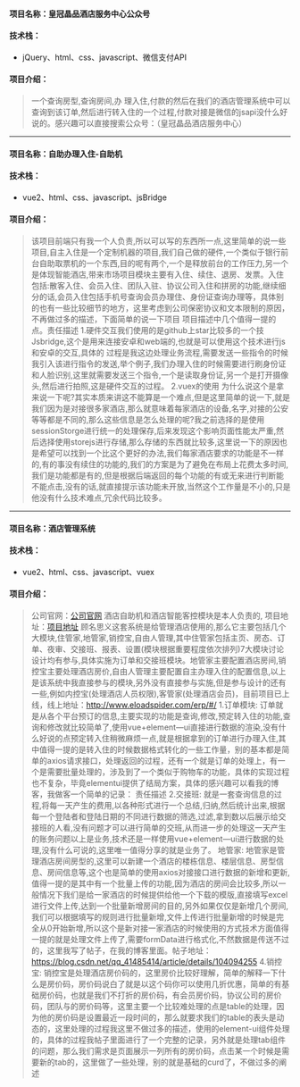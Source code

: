 <!--
 * @use: 
 * @description: 崇喆智能科技（云闪住）[颐陆智住] 项目介绍
 * @SpecialInstructions: 无
 * @Author: clearlove
 * @Date: 2024-03-08 15:54:56
 * @FilePath: /websiteContent/src/view/itsMe/common/MDS/czkj/index.md
-->

#### 项目名称：皇冠晶品酒店服务中心公众号

#### 技术栈：

- jQuery、html、css、javascript、微信支付API

#### 项目介绍：

> 一个查询房型,查询房间,办
> 理入住,付款的然后在我们的酒店管理系统中可以查询到该订单,然后进行转入住的一个过程,付款对接是微信的jsapi没什么好说的。感兴趣可以直接搜索公众号：（皇冠晶品酒店服务中心）

---

#### 项目名称：自助办理入住-自助机

#### 技术栈：

- vue2、html、css、javascript、jsBridge

#### 项目介绍：

> 该项目前端只有我一个人负责,所以可以写的东西所一点,这里简单的说一些项目,自主入住是一个定制机器的项目,我们自己做的硬件,一个类似于银行前台自助取票机的一个东西,目的呢有两个,一个是释放前台的工作压力,另一个是体现智能酒店,带来市场项目模块主要有入住、续住、退房、发票。入住包括:散客入住、会员入住、团队入驻、协议公司入住和拼房的功能,继续细分的话,会员入住包括手机号查询会员办理住、身份证查询办理等，具体别的也有一些比较细节的地方，这里考虑到公司保密协议和文本限制的原因，不再做过多的描述，下面简单的说一下项目
> 项目描述中几个值得一提的点。责任描述
> 1.硬件交互我们使用的是github上star比较多的一个技Jsbridge,这个是用来连接安卓和web端的,也就是可以使用这个技术进行js和安卓的交互,具体的
> 过程是我这边处理业务流程,需要发送一些指令的时候我引入该进行指令的发送,举个例子,我们办理入住的时候需要进行刷身份证和人脸识别,这里就需要发送三个指令,一个是读取身份证,另一个是打开摄像头,然后进行拍照,这是硬件交互的过程。
> 2.vuex的使用
> 为什么说这个是拿来说一下呢?其实本质来讲这不能算是一个难点,但是这里简单的说一下,就是我们因为是对接很多家酒店,那么就意味着每家酒店的设备,名字,对接的公安等等都是不同的,那么这些信息是怎么处理的呢?我之前选择的是使用sessionStorge进行统一的处理保存,后来发现这个影响页面性能太严重,然后选择使用storejs进行存储,那么存储的东西就比较多,这里说一下的原因也是希望可以找到一个比这个更好的办法,我们每家酒店要求的功能是不一样的,有的事没有续住的功能的,我们的方案是为了避免在布局上花费太多时间,我们是功能都是有的,但是根据后端返回的每个功能的有或无来进行判断能不能点击,没有的话,就直接提示该功能未开放,当然这个工作量是不小的,只是他没有什么技术难点,冗余代码比较多。

---

#### 项目名称：酒店管理系统

#### 技术栈：

- vue2、html、css、javascript、vuex

#### 项目介绍：

> 公司官网：[公司官网]([https://www.eloadspider.com/]())
> 酒店自助机和酒店智能客控模块是本人负责的,
> 项目地址：[项目地址](http://www.eloadspider.com/erp/#/)
> 顾名思义这套系统是给管理酒店使用的,那么它主要包括几个大模块,住管家,地管家,销控宝,自由人管理,其中住管家包括主页、房态、订单、夜审、交接班、报表、设置(模块根据重要程度依次排列)7大模块讨论设计均有参与,具体实施为订单和交接班模块。地管家主要配置酒店房间,销控宝主要处理酒店房价,自由人管理主要配置自主办理入住的配置信息,以上是该系统中我直接参与的模块,另外没有直接参与实施,但是参与设计的还有一些,例如内控宝(处理酒店人员权限),客管家(处理酒店会员)，目前项目已上线，线上地址：http://www.eloadspider.com/erp/#/
> 1.订单模块:
> 订单就是从各个平台预订的信息,主要实现的功能是查询,修改,预定转入住的功能,查询和修改就比较简单了,使用vue+element—ui直接进行数据的渲染,没有什么好说的点预定转入住稍微麻烦一点,就是根据拿到的订单进行办理入住,其中值得一提的是转入住的时候数据格式转化的一些工作量，别的基本都是简单的axios请求接口，处理返回的过程，还有一个就是订单的处理上，有一个是需要批量处理的，涉及到了一个类似于购物车的功能，具体的实现过程也不复杂，毕竟elementui提供了结局方案，具体的感兴趣可以看我的博客，我做客一个简单的记录：
> 责任描述
> 2.交接班:
> 就是一套查询信息的过程,将每一天产生的费用,以各种形式进行一个总结,归纳,然后统计出来,根据每一个登陆者和登陆日期的不同进行数据的筛选,过滤,拿到数以后展示给交接班的人看,没有问题才可以进行简单的交班,从而进一步的处理这一天产生的账务问题以上是业务,技术还是一样使用vue+element—ui进行数据的处理,没有什么可说的,这里唯一值得分享的就是业务了。
> 地管家:
> 地管家是管理酒店房间房型的,这里可以新建一个酒店的楼栋信息、楼层信息、房型信息、房间信息等,这个也是简单的使用axios对接接口进行数据的新增和更新,值得一提的是其中有一个批量上传的功能,因为酒店的房间会比较多,所以一般情况下我们是给一家酒店的时候提供给他一个下载的模版,直接填写excel进行文件上传,达到一个批量新增房间的目的,另外如果仅仅是新增几个房间,我们可以根据填写的规则进行批量新增,文件上传进行批量新增的时候是完全从0开始新增,所以这个是新对接一家酒店的时候使用的方式技术方面值得一提的就是处理文件上传了,需要formData进行格式化,不然数据是传送不过的，这里我写了帖子，在我的博客里面。帖子地址：
> https://blog.csdn.net/qq_41485414/article/details/104094255
> 4.销控宝:
> 销控宝是处理酒店房价码的，这里房价比较好理解，简单的解释一下什么是房价码，房价码说白了就是以这个码你可以使用几折优惠，简单的有基础房价码，也就是我们不打折的房价码，有会员房价码，协议公司的房价码，团队与的房价码等，这里主要一个比较难处理的点是table的处理，因为他的房价码是设置最近一段时间的，那么就要求我们的table的表头是动态的，这里处理的过程我这里不做过多的描述，使用的element-ui组件处理的，具体的过程我帖子里面进行了一个完整的记录，另外就是处理tab组件的问题，那么我们需求是页面展示一列所有的房价码，点击某一个时候是需要新的tab的，这里做了一些处理，别的就是基础的curd了，不做过多的阐述
